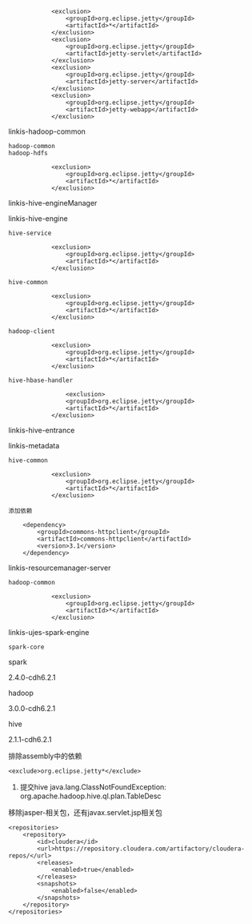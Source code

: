                 <exclusion>
                    <groupId>org.eclipse.jetty</groupId>
                    <artifactId>*</artifactId>
                </exclusion>
                <exclusion>
                    <groupId>org.eclipse.jetty</groupId>
                    <artifactId>jetty-servlet</artifactId>
                </exclusion>
                <exclusion>
                    <groupId>org.eclipse.jetty</groupId>
                    <artifactId>jetty-server</artifactId>
                </exclusion>
                <exclusion>
                    <groupId>org.eclipse.jetty</groupId>
                    <artifactId>jetty-webapp</artifactId>
                </exclusion>



linkis-hadoop-common

    hadoop-common
    hadoop-hdfs

                <exclusion>
                    <groupId>org.eclipse.jetty</groupId>
                    <artifactId>*</artifactId>
                </exclusion>

linkis-hive-engineManager


linkis-hive-engine

    hive-service

                <exclusion>
                    <groupId>org.eclipse.jetty</groupId>
                    <artifactId>*</artifactId>
                </exclusion>

    hive-common

                <exclusion>
                    <groupId>org.eclipse.jetty</groupId>
                    <artifactId>*</artifactId>
                </exclusion>

    hadoop-client

                <exclusion>
                    <groupId>org.eclipse.jetty</groupId>
                    <artifactId>*</artifactId>
                </exclusion>

    hive-hbase-handler

                    <exclusion>
                    <groupId>org.eclipse.jetty</groupId>
                    <artifactId>*</artifactId>
                </exclusion>


linkis-hive-entrance







linkis-metadata

    hive-common

                <exclusion>
                    <groupId>org.eclipse.jetty</groupId>
                    <artifactId>*</artifactId>
                </exclusion>

    添加依赖

        <dependency>
            <groupId>commons-httpclient</groupId>
            <artifactId>commons-httpclient</artifactId>
            <version>3.1</version>
        </dependency>        

linkis-resourcemanager-server

    hadoop-common

                <exclusion>
                    <groupId>org.eclipse.jetty</groupId>
                    <artifactId>*</artifactId>
                </exclusion>

linkis-ujes-spark-engine

    spark-core



spark

2.4.0-cdh6.2.1

hadoop

3.0.0-cdh6.2.1

hive

2.1.1-cdh6.2.1



排除assembly中的依赖

    <exclude>org.eclipse.jetty*</exclude>



1. 提交hive  java.lang.ClassNotFoundException: org.apache.hadoop.hive.ql.plan.TableDesc

移除jasper-相关包，还有javax.servlet.jsp相关包



    <repositories>
        <repository>
            <id>cloudera</id>
            <url>https://repository.cloudera.com/artifactory/cloudera-repos/</url>
            <releases>
                <enabled>true</enabled>
            </releases>
            <snapshots>
                <enabled>false</enabled>
            </snapshots>
        </repository>
    </repositories>